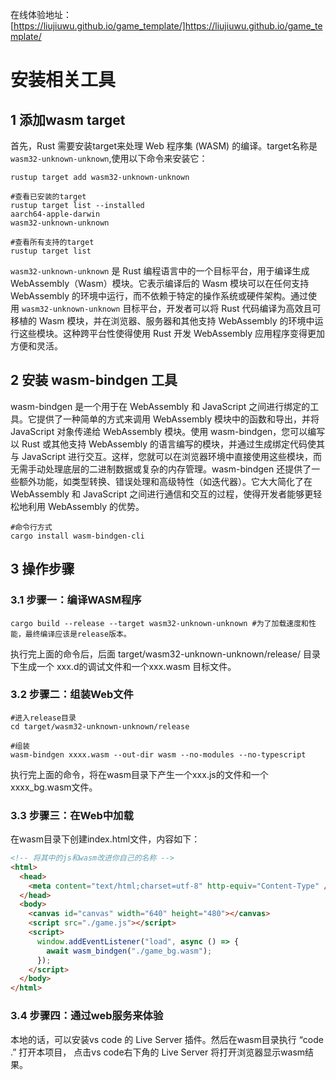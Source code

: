 在线体验地址： [https://liujiuwu.github.io/game_template/]https://liujiuwu.github.io/game_template/

# 安装相关工具

## 1 添加wasm target

首先，Rust 需要安装target来处理 Web 程序集 (WASM) 的编译。target名称是`wasm32-unknown-unknown`,使用以下命令来安装它：
```shell
rustup target add wasm32-unknown-unknown

#查看已安装的target
rustup target list --installed
aarch64-apple-darwin
wasm32-unknown-unknown

#查看所有支持的target
rustup target list

```

`wasm32-unknown-unknown` 是 Rust 编程语言中的一个目标平台，用于编译生成 WebAssembly（Wasm）模块。它表示编译后的 Wasm 模块可以在任何支持 WebAssembly 的环境中运行，而不依赖于特定的操作系统或硬件架构。通过使用 `wasm32-unknown-unknown` 目标平台，开发者可以将 Rust 代码编译为高效且可移植的 Wasm 模块，并在浏览器、服务器和其他支持 WebAssembly 的环境中运行这些模块。这种跨平台性使得使用 Rust 开发 WebAssembly 应用程序变得更加方便和灵活。

## 2 安装 wasm-bindgen 工具

wasm-bindgen 是一个用于在 WebAssembly 和 JavaScript 之间进行绑定的工具。它提供了一种简单的方式来调用 WebAssembly 模块中的函数和导出，并将 JavaScript 对象传递给 WebAssembly 模块。使用 wasm-bindgen，您可以编写以 Rust 或其他支持 WebAssembly 的语言编写的模块，并通过生成绑定代码使其与 JavaScript 进行交互。这样，您就可以在浏览器环境中直接使用这些模块，而无需手动处理底层的二进制数据或复杂的内存管理。wasm-bindgen 还提供了一些额外功能，如类型转换、错误处理和高级特性（如迭代器）。它大大简化了在 WebAssembly 和 JavaScript 之间进行通信和交互的过程，使得开发者能够更轻松地利用 WebAssembly 的优势。

```shell
#命令行方式
cargo install wasm-bindgen-cli

```

## 3 操作步骤

### 3.1 步骤一：编译WASM程序
```shell
cargo build --release --target wasm32-unknown-unknown #为了加载速度和性能，最终编译应该是release版本。
```
执行完上面的命令后，后面 target/wasm32-unknown-unknown/release/ 目录下生成一个 xxx.d的调试文件和一个xxx.wasm 目标文件。

### 3.2 步骤二：组装Web文件
```shell
#进入release目录
cd target/wasm32-unknown-unknown/release

#组装
wasm-bindgen xxxx.wasm --out-dir wasm --no-modules --no-typescript
```

执行完上面的命令，将在wasm目录下产生一个xxx.js的文件和一个xxxx_bg.wasm文件。

### 3.3 步骤三：在Web中加载
在wasm目录下创建index.html文件，内容如下：
```html
<!-- 将其中的js和wasm改进你自己的名称 -->
<html>
  <head>
    <meta content="text/html;charset=utf-8" http-equiv="Content-Type" />
  </head>
  <body>
    <canvas id="canvas" width="640" height="480"></canvas>
    <script src="./game.js"></script>
    <script>
      window.addEventListener("load", async () => {
        await wasm_bindgen("./game_bg.wasm");
      });
    </script>
  </body>
</html>
```

### 3.4 步骤四：通过web服务来体验
本地的话，可以安装vs code 的 Live Server 插件。然后在wasm目录执行 “code .” 打开本项目， 点击vs code右下角的 Live Server 将打开浏览器显示wasm结果。
